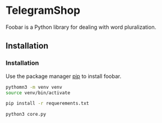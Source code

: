 # TelegramShop


Foobar is a Python library for dealing with word pluralization.

## Installation
### Installation

Use the package manager [pip](https://pip.pypa.io/en/stable/) to install foobar.

```bash
pythomn3 -m venv venv
source venv/bin/activate

pip install -r requerements.txt

python3 core.py
```
